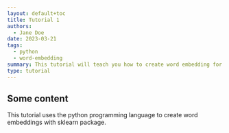 ```yaml
---
layout: default+toc
title: Tutorial 1
authors:
  - Jane Doe
date: 2023-03-21
tags:
  - python
  - word-embedding
summary: This tutorial will teach you how to create word embedding for cuneiform texts in python.
type: tutorial
---
```


## Some content

This tutorial uses the python programming language to create word embeddings with sklearn package.